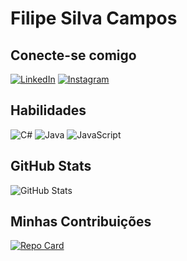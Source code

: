 # Filipe Silva Campos

## Conecte-se comigo
[![LinkedIn](https://img.shields.io/badge/LinkedIn-000?style=for-the-badge&logo=linkedin&logoColor=0E76A8)](https://www.linkedin.com/in/filipe-silva-campos-755316254/)
	[![Instagram](https://img.shields.io/badge/Instagram-000?style=for-the-badge&logo=instagram)](https://www.instagram.com/filipethw/)

## Habilidades
![C#](https://img.shields.io/badge/C%23-000?style=for-the-badge&logo=c-sharp&logoColor=1E90FF)
![Java](https://img.shields.io/badge/Java-000?style=for-the-badge&logo=java)
![JavaScript](https://img.shields.io/badge/JavaScript-000?style=for-the-badge&logo=javascript)

## GitHub Stats
![GitHub Stats](https://github-readme-stats.vercel.app/api?username=FilipeSilvaCampos&theme=transparent&bg_color=000&border_color=00FA9A&show_icons=true&icon_color=30A3DC&title_color=00FA9A&text_color=FFF)

## Minhas Contribuições
[![Repo Card](https://github-readme-stats.vercel.app/api/pin/?username=FilipeSilvaCampos&repo=Elements_Arena&bg_color=000&border_color=00FA9A&show_icons=true&icon_color=30A3DC&title_color=00FA9A&text_color=FFF)](https://github.com/FilipeSilvaCampos/Elements_Arena)
